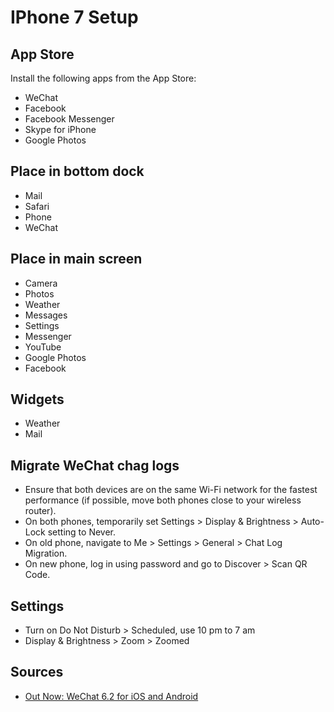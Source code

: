 # IPhone 7 Setup

## App Store

Install the following apps from the App Store:

- WeChat
- Facebook
- Facebook Messenger
- Skype for iPhone
- Google Photos

## Place in bottom dock

- Mail
- Safari
- Phone
- WeChat

## Place in main screen

- Camera
- Photos
- Weather
- Messages
- Settings
- Messenger
- YouTube
- Google Photos
- Facebook

## Widgets

- Weather
- Mail

## Migrate WeChat chag logs

- Ensure that both devices are on the same Wi-Fi network for the fastest performance (if possible, move both phones close to your wireless router).
- On both phones, temporarily set Settings > Display & Brightness > Auto-Lock setting to Never.
- On old phone, navigate to Me > Settings > General > Chat Log Migration.
- On new phone, log in using password and go to Discover > Scan QR Code.

## Settings

- Turn on Do Not Disturb > Scheduled, use 10 pm to 7 am
- Display & Brightness > Zoom > Zoomed

## Sources

- [Out Now: WeChat 6.2 for iOS and Android](http://blog.wechat.com/2015/05/27/out-now-wechat-6-2-for-ios-and-android-featuring-moments-translation/)
